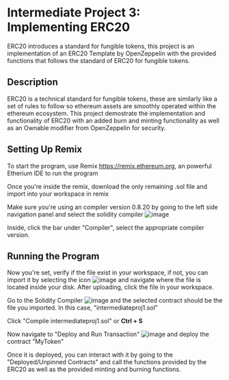 # Intermediate Project 3: Implementing ERC20
ERC20 introduces a standard for fungible tokens, this project is an implementation of an ERC20 Template by OpenZeppelin with the provided functions that follows the standard of ERC20 for fungible tokens.

## Description
ERC20 is a technical standard for fungible tokens, these are similarly like a set of rules to follow so ethereum assets are smoothly operated within the ethereum ecosystem. This project demostrate the implementation and functionality of ERC20 with an added burn and minting functionality as well as an Ownable modifier from OpenZeppelin for security.

## Setting Up Remix
To start the program, use Remix https://remix.ethereum.org, an powerful Etherium IDE to run the program

Once you're inside the remix, download the only remaining .sol file and import into your workspace in remix

Make sure you're using an compiler version 0.8.20 by going to the left side navigation panel and select the solidity compiler ![image](https://github.com/brad12345678901/TAC-Solidity/assets/90821323/f162525b-5b36-4c18-9124-8cfe4b685d35)

Inside, click the bar under "Compiler", select the appropriate compiler version.

## Running the Program
Now you're set, verify if the file exist in your workspace, if not, you can import it by selecting the icon ![image](https://github.com/brad12345678901/TAC-Solidity/assets/90821323/d3d418dd-7454-4917-8de6-ad1f1321344c)  and navigate where the file is located inside
your disk. After uploading, click the file in your workspace.

Go to the Solidity Compiler ![image](https://github.com/brad12345678901/TAC-Solidity/assets/90821323/5546c4df-222f-4f56-b21c-8e8d497ea11b) and the selected contract should be the file you imported. In this case, "intermediateproj1.sol"

Click "Compile intermediateproj1.sol" or <b>Ctrl + S </b>

Now navigate to "Deploy and Run Transaction" ![image](https://github.com/brad12345678901/TAC-Solidity/assets/90821323/d736eed0-98e0-4f83-8bf9-ccab5dce70c3) and deploy the contract "MyToken"

Once it is deployed, you can interact with it by going to the "Deployed/Unpinned Contracts" and call the functions provided by the ERC20 as well as the provided minting and burning functions.
